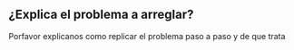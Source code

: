 ## ¿Explica el problema a arreglar?
Porfavor explicanos como replicar el problema paso a paso y de que trata


